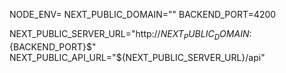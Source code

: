 NODE_ENV=
NEXT_PUBLIC_DOMAIN=""
BACKEND_PORT=4200

NEXT_PUBLIC_SERVER_URL="http://${NEXT_PUBLIC_DOMAIN}:${BACKEND_PORT}$"
NEXT_PUBLIC_API_URL="${NEXT_PUBLIC_SERVER_URL}/api"
